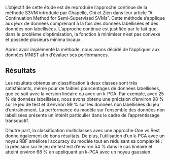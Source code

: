 L’objectif de cette étude est de reproduire l’approche continue de la méthode S3VM introduite par Chapelle, Chi et Zien dans leur article “A Continuation Method for Semi-Supervised SVMs”. 
Cette méthode s’applique aux jeux de données comprenant à la fois des données labellisées et des données non labellisées. 
L’approche continue est justifiée par le fait que, dans le problème d’optimisation, la fonction à minimiser n’est pas convexe et possède plusieurs minima locaux.

Après avoir implémenté la méthode, nous avons décidé de l’appliquer aux données MNIST afin d’évaluer ses performances.

## Résultats

Les résultats obtenus en classification à deux classes sont très satisfaisants, même pour de faibles pourcentages de données labellisées, que ce soit avec la version linéaire ou avec un k-PCA. 
Par exemple, avec 25 % de données labellisées, nous avons obtenu une précision d’environ 98 % sur le jeu de test et d’environ 99 % sur les données non labellisées du jeu d’entraînement. 
La performance du modèle sur l’ensemble des données non labellisées présente un intérêt particulier dans le cadre de l’apprentissage transductif.

D’autre part, la classification multiclasses avec une approche One vs Rest donne également de bons résultats. 
De plus, l’utilisation d’un k-PCA avec un noyau RBF améliore l’accuracy du modèle tout en réduisant sa complexité : 
la précision sur le jeu de test est d’environ 54 % dans le cas linéaire et atteint environ 68 % en appliquant un k-PCA avec un noyau gaussien.
